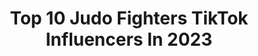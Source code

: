 ---
title: Top 10 Judo Fighters TikTok Influencers In 2023
description: >-
  Find top judo fighters TikTok influencers in 2023.
platform: TikTok
hits: 0
text_top: Identify the most popular TikTok influencers on inBeat.
text_bottom: Our database has 0 TikTok influencers like this for you to contact.
profiles:
---